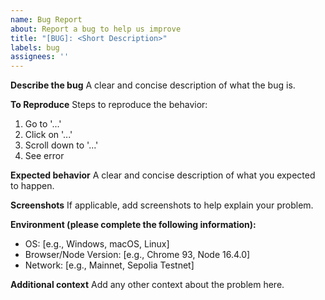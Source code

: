 ```yaml
---
name: Bug Report
about: Report a bug to help us improve
title: "[BUG]: <Short Description>"
labels: bug
assignees: ''
---
```


**Describe the bug**
A clear and concise description of what the bug is.

**To Reproduce**
Steps to reproduce the behavior:
1. Go to '...'
2. Click on '...'
3. Scroll down to '...'
4. See error

**Expected behavior**
A clear and concise description of what you expected to happen.

**Screenshots**
If applicable, add screenshots to help explain your problem.

**Environment (please complete the following information):**
- OS: [e.g., Windows, macOS, Linux]
- Browser/Node Version: [e.g., Chrome 93, Node 16.4.0]
- Network: [e.g., Mainnet, Sepolia Testnet]

**Additional context**
Add any other context about the problem here.
